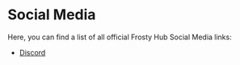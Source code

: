 # Social Media
Here, you can find a list of all official Frosty Hub Social Media links:
- [Discord](https://winningfrostyhubloaderexe.xyz/invite)